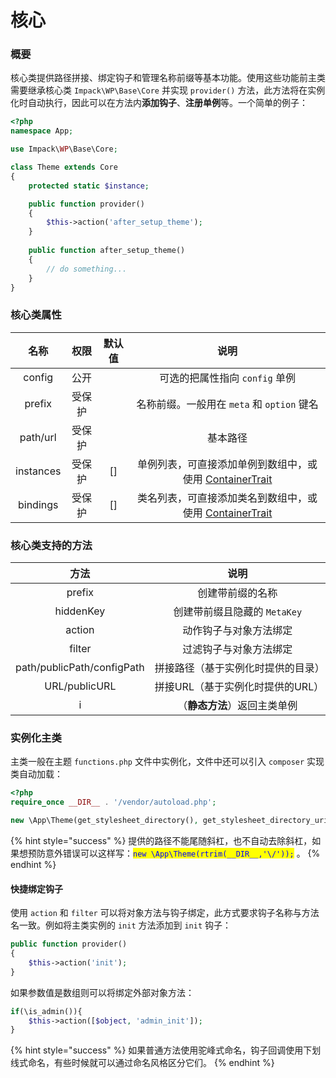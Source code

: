 # 核心

### **概要**

核心类提供路径拼接、绑定钩子和管理名称前缀等基本功能。使用这些功能前主类需要继承核心类 `Impack\WP\Base\Core` 并实现 `provider()` 方法，此方法将在实例化时自动执行，因此可以在方法内**添加钩子**、**注册单例**等。一个简单的例子：

```php
<?php
namespace App;

use Impack\WP\Base\Core;

class Theme extends Core
{
    protected static $instance;

    public function provider()
    {
        $this->action('after_setup_theme');
    }
    
    public function after_setup_theme()
    {
        // do something...
    }
}
```

### 核心类属性

|     名称    |  权限 | 默认值 |                                 说明                                 |
| :-------: | :-: | :-: | :----------------------------------------------------------------: |
|   config  |  公开 |     |                        可选的把属性指向 `config` 单例                        |
|   prefix  | 受保护 |     |                   名称前缀。一般用在 `meta` 和 `option` 键名                   |
|  path/url | 受保护 |     |                                基本路径                                |
| instances | 受保护 | \[] | 单例列表，可直接添加单例到数组中，或使用 [ContainerTrait](kuo-zhan.md#dan-li-rong-qi)  |
|  bindings | 受保护 | \[] | 类名列表，可直接添加类名到数组中，或使用 [ContainerTrait](kuo-zhan.md#dan-li-rong-qi)  |

### **核心类支持的方法**

|             方法             |          说明         |
| :------------------------: | :-----------------: |
|           prefix           |       创建带前缀的名称      |
|          hiddenKey         | 创建带前缀且隐藏的 `MetaKey` |
|           action           |     动作钩子与对象方法绑定     |
|           filter           |     过滤钩子与对象方法绑定     |
| path/publicPath/configPath |  拼接路径（基于实例化时提供的目录）  |
|        URL/publicURL       | 拼接URL（基于实例化时提供的URL） |
|              i             |   （**静态方法**）返回主类单例  |

### **实例化主类**

主类一般在主题 `functions.php` 文件中实例化，文件中还可以引入 `composer` 实现类自动加载：

```php
<?php
require_once __DIR__ . '/vendor/autoload.php';

new \App\Theme(get_stylesheet_directory(), get_stylesheet_directory_uri(), 'mytheme');
```

{% hint style="success" %}
提供的路径不能尾随斜杠，也不自动去除斜杠，如果想预防意外错误可以这样写：<mark style="color:blue;">`new \App\Theme(rtrim(__DIR__,'\/'));`</mark> <mark style="color:blue;"></mark><mark style="color:blue;"></mark> 。
{% endhint %}

#### **快捷绑定钩子**

使用 `action` 和 `filter` 可以将对象方法与钩子绑定，此方式要求钩子名称与方法名一致。例如将主类实例的 `init` 方法添加到 `init` 钩子：

```php
public function provider()
{
    $this->action('init');
}
```

如果参数值是数组则可以将绑定外部对象方法：

```php
if(\is_admin()){
    $this->action([$object, 'admin_init']);
}
```

{% hint style="success" %}
如果普通方法使用驼峰式命名，钩子回调使用下划线式命名，有些时候就可以通过命名风格区分它们。
{% endhint %}
